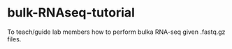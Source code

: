 # bulk-RNAseq-tutorial
To teach/guide lab members how to perform bulka RNA-seq given .fastq.gz files.
